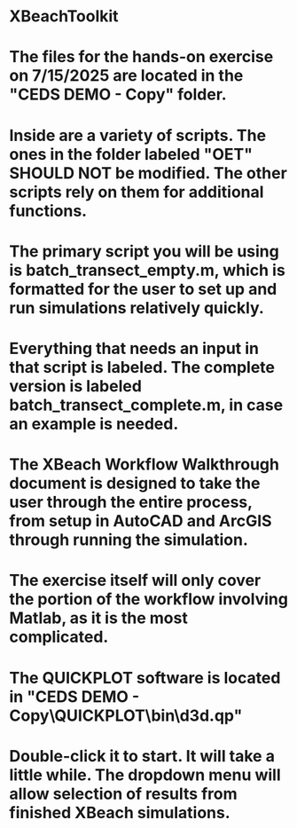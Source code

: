 # XBeachToolkit
# The files for the hands-on exercise on 7/15/2025 are located in the "CEDS DEMO - Copy" folder.
# Inside are a variety of scripts. The ones in the folder labeled "OET" SHOULD NOT be modified. The other scripts rely on them for additional functions.
# The primary script you will be using is batch_transect_empty.m, which is formatted for the user to set up and run simulations relatively quickly. 
# Everything that needs an input in that script is labeled. The complete version is labeled batch_transect_complete.m, in case an example is needed.

# The XBeach Workflow Walkthrough document is designed to take the user through the entire process, from setup in AutoCAD and ArcGIS through running the simulation. 
# The exercise itself will only cover the portion of the workflow involving Matlab, as it is the most complicated.
# The QUICKPLOT software is located in "CEDS DEMO - Copy\QUICKPLOT\bin\d3d.qp" 
# Double-click it to start. It will take a little while. The dropdown menu will allow selection of results from finished XBeach simulations.
